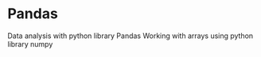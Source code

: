 # Pandas
Data analysis with python library Pandas
Working with arrays using python library numpy                           

